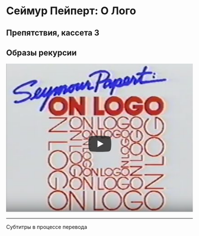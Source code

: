 # Сеймур Пейперт: О Лого
## Препятствия, кассета 3 
## Образы рекурсии

[![hardles3](./images/spol_video.png)](https://youtu.be/MYKYrOmCcNI?autoplay=1)

---

Субтитры в процессе перевода